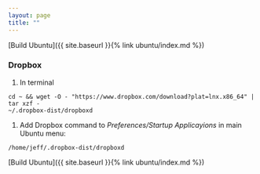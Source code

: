 ```yaml
---
layout: page
title: ""
---
```


[Build Ubuntu]({{ site.baseurl }}{% link ubuntu/index.md %})

### Dropbox

1. In terminal
  ```console
  cd ~ && wget -O - "https://www.dropbox.com/download?plat=lnx.x86_64" | tar xzf -
  ~/.dropbox-dist/dropboxd
  ```

1. Add Dropbox command to *Preferences/Startup Applicayions* in main Ubuntu menu:
  ```console
  /home/jeff/.dropbox-dist/dropboxd
  ```

[Build Ubuntu]({{ site.baseurl }}{% link ubuntu/index.md %})
